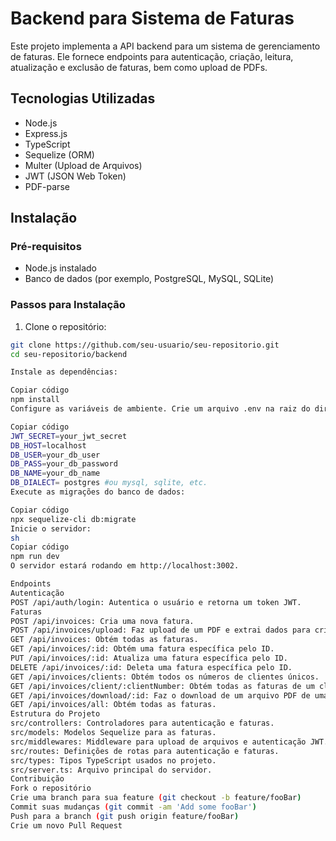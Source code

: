 # Backend para Sistema de Faturas

Este projeto implementa a API backend para um sistema de gerenciamento de faturas. Ele fornece endpoints para autenticação, criação, leitura, atualização e exclusão de faturas, bem como upload de PDFs.

## Tecnologias Utilizadas

- Node.js
- Express.js
- TypeScript
- Sequelize (ORM)
- Multer (Upload de Arquivos)
- JWT (JSON Web Token)
- PDF-parse

## Instalação

### Pré-requisitos

- Node.js instalado
- Banco de dados (por exemplo, PostgreSQL, MySQL, SQLite)

### Passos para Instalação

1. Clone o repositório:

```sh
git clone https://github.com/seu-usuario/seu-repositorio.git
cd seu-repositorio/backend

Instale as dependências:

Copiar código
npm install
Configure as variáveis de ambiente. Crie um arquivo .env na raiz do diretório do projeto e adicione as seguintes variáveis:

Copiar código
JWT_SECRET=your_jwt_secret
DB_HOST=localhost
DB_USER=your_db_user
DB_PASS=your_db_password
DB_NAME=your_db_name
DB_DIALECT= postgres #ou mysql, sqlite, etc.
Execute as migrações do banco de dados:

Copiar código
npx sequelize-cli db:migrate
Inicie o servidor:
sh
Copiar código
npm run dev
O servidor estará rodando em http://localhost:3002.

Endpoints
Autenticação
POST /api/auth/login: Autentica o usuário e retorna um token JWT.
Faturas
POST /api/invoices: Cria uma nova fatura.
POST /api/invoices/upload: Faz upload de um PDF e extrai dados para criar faturas.
GET /api/invoices: Obtém todas as faturas.
GET /api/invoices/:id: Obtém uma fatura específica pelo ID.
PUT /api/invoices/:id: Atualiza uma fatura específica pelo ID.
DELETE /api/invoices/:id: Deleta uma fatura específica pelo ID.
GET /api/invoices/clients: Obtém todos os números de clientes únicos.
GET /api/invoices/client/:clientNumber: Obtém todas as faturas de um cliente específico.
GET /api/invoices/download/:id: Faz o download de um arquivo PDF de uma fatura específica.
GET /api/invoices/all: Obtém todas as faturas.
Estrutura do Projeto
src/controllers: Controladores para autenticação e faturas.
src/models: Modelos Sequelize para as faturas.
src/middlewares: Middleware para upload de arquivos e autenticação JWT.
src/routes: Definições de rotas para autenticação e faturas.
src/types: Tipos TypeScript usados no projeto.
src/server.ts: Arquivo principal do servidor.
Contribuição
Fork o repositório
Crie uma branch para sua feature (git checkout -b feature/fooBar)
Commit suas mudanças (git commit -am 'Add some fooBar')
Push para a branch (git push origin feature/fooBar)
Crie um novo Pull Request

